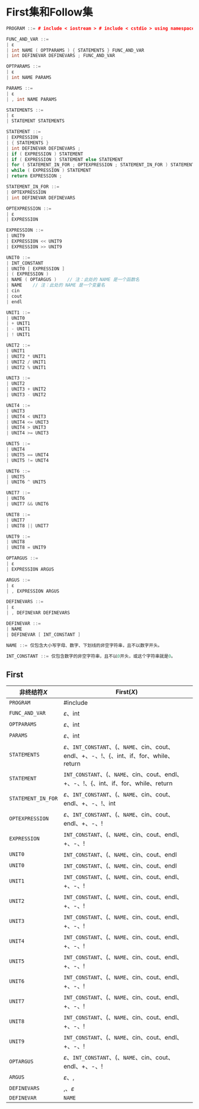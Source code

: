 # First集和Follow集

```c++
PROGRAM ::= # include < iostream > # include < cstdio > using namespace std ; FUNC_AND_VAR

FUNC_AND_VAR ::=
| ε
| int NAME ( OPTPARAMS ) { STATEMENTS } FUNC_AND_VAR
| int DEFINEVAR DEFINEVARS ; FUNC_AND_VAR

OPTPARAMS ::=
| ε
| int NAME PARAMS

PARAMS ::=
| ε
| , int NAME PARAMS

STATEMENTS ::=
| ε
| STATEMENT STATEMENTS

STATEMENT ::=
| EXPRESSION ;
| { STATEMENTS }
| int DEFINEVAR DEFINEVARS ;
| if ( EXPRESSION ) STATEMENT
| if ( EXPRESSION ) STATEMENT else STATEMENT
| for ( STATEMENT_IN_FOR ; OPTEXPRESSION ; STATEMENT_IN_FOR ) STATEMENT
| while ( EXPRESSION ) STATEMENT
| return EXPRESSION ;

STATEMENT_IN_FOR ::=
| OPTEXPRESSION
| int DEFINEVAR DEFINEVARS

OPTEXPRESSION ::=
| ε
| EXPRESSION

EXPRESSION ::=
| UNIT9
| EXPRESSION << UNIT9
| EXPRESSION >> UNIT9

UNIT0 ::=
| INT_CONSTANT
| UNIT0 [ EXPRESSION ]
| ( EXPRESSION )
| NAME ( OPTARGUS )    // 注：此处的 NAME 是一个函数名
| NAME    // 注：此处的 NAME 是一个变量名
| cin
| cout
| endl

UNIT1 ::=
| UNIT0
| + UNIT1
| - UNIT1
| ! UNIT1

UNIT2 ::=
| UNIT1
| UNIT2 * UNIT1
| UNIT2 / UNIT1
| UNIT2 % UNIT1

UNIT3 ::=
| UNIT2
| UNIT3 + UNIT2
| UNIT3 - UNIT2

UNIT4 ::=
| UNIT3
| UNIT4 < UNIT3
| UNIT4 <= UNIT3
| UNIT4 > UNIT3
| UNIT4 >= UNIT3

UNIT5 ::=
| UNIT4
| UNIT5 == UNIT4
| UNIT5 != UNIT4

UNIT6 ::=
| UNIT5
| UNIT6 ^ UNIT5

UNIT7 ::=
| UNIT6
| UNIT7 && UNIT6

UNIT8 ::=
| UNIT7
| UNIT8 || UNIT7

UNIT9 ::=
| UNIT8
| UNIT8 = UNIT9

OPTARGUS ::=
| ε
| EXPRESSION ARGUS

ARGUS ::=
| ε
| , EXPRESSION ARGUS

DEFINEVARS ::=
| ε
| , DEFINEVAR DEFINEVARS

DEFINEVAR ::=
| NAME
| DEFINEVAR [ INT_CONSTANT ]

NAME ::= 仅包含大小写字母、数字、下划线的非空字符串，且不以数字开头。

INT_CONSTANT ::= 仅包含数字的非空字符串，且不以0开头，或这个字符串就是0。
```

## First

|非终结符$X$|$\text{First}(X)$|
|---|---|
|`PROGRAM`|#include|
|`FUNC_AND_VAR`|$\varepsilon$、int|
|`OPTPARAMS`|$\varepsilon$、int|
|`PARAMS`|$\varepsilon$、int|
|`STATEMENTS`|$\varepsilon$、`INT_CONSTANT`、(、`NAME`、cin、cout、endl、+、-、!、{、int、if、for、while、return|
|`STATEMENT`|`INT_CONSTANT`、(、`NAME`、cin、cout、endl、+、-、!、{、int、if、for、while、return|
|`STATEMENT_IN_FOR`|$\varepsilon$、`INT_CONSTANT`、(、`NAME`、cin、cout、endl、+、-、!、int|
|`OPTEXPRESSION`|$\varepsilon$、`INT_CONSTANT`、(、`NAME`、cin、cout、endl、+、-、!|
|`EXPRESSION`|`INT_CONSTANT`、(、`NAME`、cin、cout、endl、+、-、!|
|`UNIT0`|`INT_CONSTANT`、(、`NAME`、cin、cout、endl|
|`UNIT0`|`INT_CONSTANT`、(、`NAME`、cin、cout、endl|
|`UNIT1`|`INT_CONSTANT`、(、`NAME`、cin、cout、endl、+、-、!|
|`UNIT2`|`INT_CONSTANT`、(、`NAME`、cin、cout、endl、+、-、!|
|`UNIT3`|`INT_CONSTANT`、(、`NAME`、cin、cout、endl、+、-、!|
|`UNIT4`|`INT_CONSTANT`、(、`NAME`、cin、cout、endl、+、-、!|
|`UNIT5`|`INT_CONSTANT`、(、`NAME`、cin、cout、endl、+、-、!|
|`UNIT6`|`INT_CONSTANT`、(、`NAME`、cin、cout、endl、+、-、!|
|`UNIT7`|`INT_CONSTANT`、(、`NAME`、cin、cout、endl、+、-、!|
|`UNIT8`|`INT_CONSTANT`、(、`NAME`、cin、cout、endl、+、-、!|
|`UNIT9`|`INT_CONSTANT`、(、`NAME`、cin、cout、endl、+、-、!|
|`OPTARGUS`|$\varepsilon$、`INT_CONSTANT`、(、`NAME`、cin、cout、endl、+、-、!|
|`ARGUS`|$\varepsilon$、,|
|`DEFINEVARS`|,、$\varepsilon$|
|`DEFINEVAR`|`NAME`|
